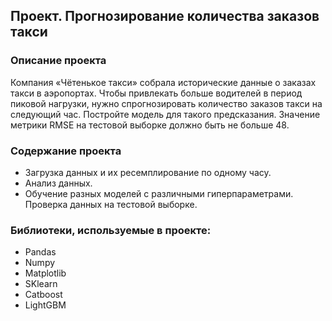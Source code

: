 ## Проект. Прогнозирование количества заказов такси
### Описание проекта

Компания «Чётенькое такси» собрала исторические данные о заказах такси в аэропортах. Чтобы привлекать больше водителей в период пиковой нагрузки, нужно спрогнозировать количество заказов такси на следующий час. Постройте модель для такого предсказания.
Значение метрики RMSE на тестовой выборке должно быть не больше 48.


### Содержание проекта 
- Загрузка данных и их ресемплирование по одному часу.
- Анализ данных.
- Обучение разных моделей с различными гиперпараметрами. Проверка данных на тестовой выборке.


### Библиотеки, используемые в проекте:
- Pandas
- Numpy
- Matplotlib
- SKlearn
- Catboost 
- LightGBM

